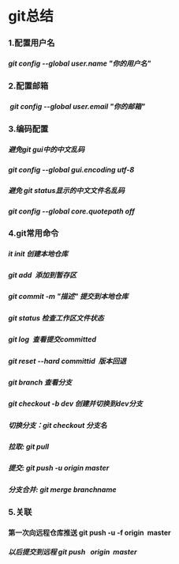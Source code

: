  # git总结
 ### 1.配置用户名
 ##### git config --global user.name "你的用户名"
 ### 2.配置邮箱 
 #####  git config --global user.email "你的邮箱" 
 ### 3.编码配置
 #####   避免git gui中的中文乱码
 #####   git config --global gui.encoding utf-8
 #####   避免 git status显示的中文文件名乱码
 #####   git config --global core.quotepath off 
 ### 4.git常用命令
 ##### it init 创建本地仓库 
 ##### git add  添加到暂存区 
 ##### git commit -m "描述" 提交到本地仓库 
 ##### git status 检查工作区文件状态 
 ##### git log  查看提交committed 
 ##### git reset --hard committid  版本回退 
 ##### git branch 查看分支 
 ##### git checkout -b dev 创建并切换到dev分支 
 ##### 切换分支：git checkout 分支名 
 ##### 拉取: git pull 
 ##### 提交: git push -u origin master 
 ##### 分支合并: git merge branchname
 ### 5.关联 
 #### 第一次向远程仓库推送 git push -u -f origin  master 
 ##### 以后提交到远程 git push   origin  master




